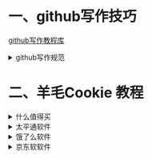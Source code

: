 # 一、github写作技巧
[github写作教程库](https://docs.github.com/zh/get-started/writing-on-github/getting-started-with-writing-and-formatting-on-github/quickstart-for-writing-on-github)

<details>
    <summary>github写作规范</summary>
2、插入代码行，复制下列代码
</span>

    </span>

        删
3、添加折叠效果
</span>

    <details>
    <summary>折叠标题</summary>
3-1、结尾输入
    </span>

    </details>
4、添加引用
</span>

    ---
    >
---
>引用效果展示，具体是这个样子的。

5、添加字体颜色

     $\color{red}{中间显示字体颜色}$
6、表格样式(前后各一个`增加文字阴影)

    |语法|效果|
    |---|---|
    |[]()|[]()|
    |[]()|[]()|
    |[]()|[]()|

7、插入图片代码格式

插件图片
    
    ![Image text](img/weibo.png)
图片大小

    <img src="/img/weibo.png" width="100px" />
图片缩放

    <img src="/img/weibo.png" alt="zoom:50%;" />

插入图片链接API

    <img width="60%" height="50%" src="https://api.71xk.com/api/bing">
</details>



# 二、羊毛Cookie 教程

<details>
<summary>什么值得买</summary>
</span>

    手机抓包域名为 userapi.smzdm.com 下的
    任意链接,任选一条把结尾为(iphone;)的
    Cookie复制出来.
类似以下这种
</span>

    z_df=%2B473T0N2A3LSg09XSw3BfgN%2BeIogL%2FWSJO9Mnn4JPw5Lmr86XkADqQ%3D%3D;session_id=wl3ficQiuwPxzplVKI0%2BqZfDiSvab3hZRF7Le%2B4E6V56j0wCoWp%2FUg%3D%3D.1716516408;basic_v=0;device_s=wl3ficQiuwPxzplVKI0qZfDiSvab3hZRF7Le4E6V7NbPjdmHxi6DPzbu%2Fgk8BJl4nMS84UGw%3D;device_recfeed_setting=%7B%22homepage_sort_switch%22%3A%221%22%2C%22haojia_recfeed_switch%22%3A%221%22%2C%22other_recfeed_switch%22%3A%221%22%2C%22shequ_recfeed_switch%22%3A%221%22%7D;phone_sort=8X;register_time=1699684223;device_id=wl3ficQiuwPxzplVKI0%2BqZfDiSvab3hZRF7Le%2B4E6V56j0wCoWp%2FUg%3D%3D;f=iphone;device_name=iPhone%2013%20Pro%20Max;is_new_user=0;apk_partner_name=appstore;active_time=1699684173;v=11.0.10;is_dark_mode=0;device_smzdm_version_code=151;device_smzdm_version=11.0.10;device_system_version=17.0;sess=BC-hAlRfYzs8j3gmLcbFQ6qz5hMNpzKuwJPZzzrwnVTE0OcdGWqjGm301owV4HSZijO%2F3x9euLujakJvg2bh%20rc6eGZ3HhT9cjO2CE03D0JyJCcYYgF8B8Dk6mwfQ%3D%3D;login=1;client_id=1f4653a147055ed093a1a42f46601d23.1716428857607;osversion=21A329;onmac=0;network=5;smzdm_id=6356227657;device_push=notifications_are_disabled;ab_test=l;device_type=iPhone14%2C3;font_size=normal;device_smzdm=iphone;
</details>
<details>
<summary>太平通软件</summary>
- 太平通兑换肯德基等寄卖网站
    
    http://51maiquan.com/wap/#/home
</span>

    抓ecustomer.cntaiping.com域名下
    的随便一个x-ac-token-ticket的值：
    xzxxxxxxxx,xxxxx）

类似以下这种
</span>

    eyJ0eXAiOiJKV1QiLCJhbGciOiJSUzI1NiJ9.eyJhdWQiOltdLCJzdWIiOiIxNzE1MDQxNTc0NzIxR0xCODduM3o4RmQ5NnBuVXNPbDhNViIsInVzZXJfbmFtZSI6Ijg5ODcyNjM0MDg4Nzg3MzUzNjAiLCJsb2dpY19pZCI6MzYwNTEwMDA2NzExNTI5NDcyLCJpc3MiOiJraHQudGFpcGluZyIsInNjb3BlIjpbXSwiZ3JhbnRfdHlwZSI6InBhc3N3b3JkIiwianRpIjoiMTcxNTA0MTU4NjQ1OEM5WGhTb1cyTk1IY1R6Y3l1TzNNeVoiLCJhZGRpdGlvbmFsSW5mbyI6e30sImlhdCI6MTcxNTA0MTU4NiwiZXhwIjoxNzc5ODQxNTg2LCJhdXRob3JpdGllcyI6W10sImNsaWVudF9pZCI6IlRQVF9BUFAiLCJyb2xlX3R5cGVzIjoiQyJ9.GO9D0gmY4H7jlcfOdB72K3_KKBRtCQBFlNJV4E6luVHSu6Yxh5bUtFXwSwfoQqKplpQkwzwqliN8Vc6Xsgq80Hp6-YM28P2SY0XzIIkl0Xz84BWhsLVhwGI9uQ5cYxt4yb9_cA_-0kAFx2NCo1nqrpjTKsC4jxT6PTdfwRWieqc
</details>
<details>
<summary>饿了么软件</summary>


找到抓包域名为 nt2.ele.me 进去第一个点进去
    挨个复制

    账密CK格式
    （备注后面空格）：备注 
    cookie2=xxx;
    USERID=xxx;
    SID=xxx;umt=xxx;
    phone=1手机号;
    pwd=xxx密码;
    （苹果用户umt数据，用x-umt的值。x-umt抓取域名：alsc-config.ele.me）
注意事项！！！

---
|备注后➕空格其它地方不要任何空格|SID结尾==删除|
|--|--|

---
然后把以上内容拼接在一起。


再找到Wxpusher消息推送平台公众号进去-点击我的-获取UID

类似以下格式
</span>

    少侠啊 unb=2204742233363;cookie2=1f139c2bd78f68068341a6cb0625e8cce;SID=MWYxMzljMmJkNzhmNjgwNjgzNDFhNmNiMDYyNWU4Y2Nl2vJHGhY_hlxH_ihSJVd8VA;USERID=268481450;wxUid=UID_Wy6zMh3RaMY6WHkkNDPBTFMGBgoI;
</details>
<details>
<summary>京东软软件</summary>

</span>

    京东app：代理推送（购物车）
    地址：mbby.top
    端口：33601
    证书网站:mbby.top:33602/#/login
</details>

